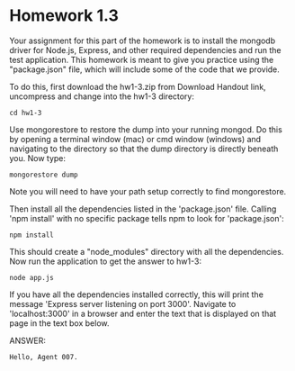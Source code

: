 # Homework 1.3

Your assignment for this part of the homework is to install the mongodb driver for Node.js, Express, and other required dependencies and run the test application. This homework is meant to give you practice using the "package.json" file, which will include some of the code that we provide.

To do this, first download the hw1-3.zip from Download Handout link, uncompress and change into the hw1-3 directory:

    cd hw1-3

Use mongorestore to restore the dump into your running mongod. Do this by opening a terminal window (mac) or cmd window (windows) and navigating to the directory so that the dump directory is directly beneath you. Now type:

    mongorestore dump

Note you will need to have your path setup correctly to find mongorestore.

Then install all the dependencies listed in the 'package.json' file. Calling 'npm install' with no specific package tells npm to look for 'package.json':

    npm install

This should create a "node_modules" directory with all the dependencies. Now run the application to get the answer to hw1-3:

    node app.js

If you have all the dependencies installed correctly, this will print the message 'Express server listening on port 3000'. Navigate to 'localhost:3000' in a browser and enter the text that is displayed on that page in the text box below.

ANSWER:

    Hello, Agent 007.